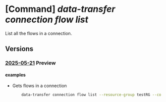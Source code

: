 # [Command] _data-transfer connection flow list_

List all the flows in a connection.

## Versions

### [2025-05-21](/Resources/mgmt-plane/L3N1YnNjcmlwdGlvbnMve30vcmVzb3VyY2Vncm91cHMve30vcHJvdmlkZXJzL21pY3Jvc29mdC5henVyZWRhdGF0cmFuc2Zlci9jb25uZWN0aW9ucy97fS9mbG93cw==/2025-05-21.xml) **Preview**

<!-- mgmt-plane /subscriptions/{}/resourcegroups/{}/providers/microsoft.azuredatatransfer/connections/{}/flows 2025-05-21 -->

#### examples

- Gets flows in a connection
    ```bash
        data-transfer connection flow list --resource-group testRG --connection-name testConnection
    ```
